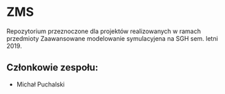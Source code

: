 # ZMS

Repozytorium przeznoczone dla projektów realizowanych w ramach przedmioty Zaawansowane modelowanie symulacyjena na SGH sem. letni 2019.

## Członkowie zespołu:
* Michał Puchalski
